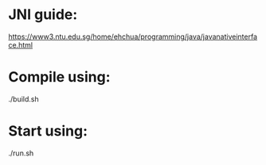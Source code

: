 # JNI guide:
https://www3.ntu.edu.sg/home/ehchua/programming/java/javanativeinterface.html

# Compile using:
./build.sh

# Start using:
./run.sh
